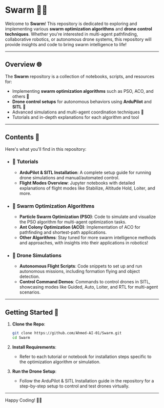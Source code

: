 # Swarm 🚁🐝

Welcome to **Swarm**! This repository is dedicated to exploring and implementing various **swarm optimization algorithms** and **drone control techniques**. Whether you're interested in multi-agent pathfinding, collaborative robotics, or autonomous drone systems, this repository will provide insights and code to bring swarm intelligence to life!

---

## Overview 🌐

The **Swarm** repository is a collection of notebooks, scripts, and resources for:
- Implementing **swarm optimization algorithms** such as PSO, ACO, and others 🐜
- **Drone control setups** for autonomous behaviors using **ArduPilot** and **SITL** 🚁
- Advanced simulations and multi-agent coordination techniques 🧠
- Tutorials and in-depth explanations for each algorithm and tool

---

## Contents 📂

Here's what you'll find in this repository:

- ### 📘 **Tutorials**
  - **ArduPilot & SITL Installation**: A complete setup guide for running drone simulations and manual/automated control.
  - **Flight Modes Overview**: Jupyter notebooks with detailed explanations of flight modes like Stabilize, Altitude Hold, Loiter, and more.

- ### 🤖 **Swarm Optimization Algorithms**
  - **Particle Swarm Optimization (PSO)**: Code to simulate and visualize the PSO algorithm for multi-agent optimization tasks.
  - **Ant Colony Optimization (ACO)**: Implementation of ACO for pathfinding and shortest-path applications.
  - **Other Algorithms**: Stay tuned for more swarm intelligence methods and approaches, with insights into their applications in robotics!

- ### 🚁 **Drone Simulations**
  - **Autonomous Flight Scripts**: Code snippets to set up and run autonomous missions, including formation flying and object detection.
  - **Control Command Demos**: Commands to control drones in SITL, showcasing modes like Guided, Auto, Loiter, and RTL for multi-agent scenarios.

---

## Getting Started 🚀

1. **Clone the Repo**:
    ```bash
    git clone https://github.com/Ahmed-AI-01/Swarm.git
    cd Swarm
    ```

2. **Install Requirements**:
   - Refer to each tutorial or notebook for installation steps specific to the optimization algorithm or simulation.

3. **Run the Drone Setup**:
   - Follow the ArduPilot & SITL Installation guide in the repository for a step-by-step setup to control and test drones virtually.

---

Happy Coding! 🚀🐝

